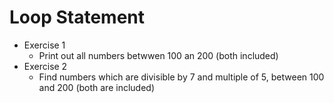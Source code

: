 # Loop Statement
- Exercise 1
  - Print out all numbers betwwen 100 an 200 (both included)
- Exercise 2
  - Find numbers which are divisible by 7 and multiple of 5, between 100 and 200 (both are included)
